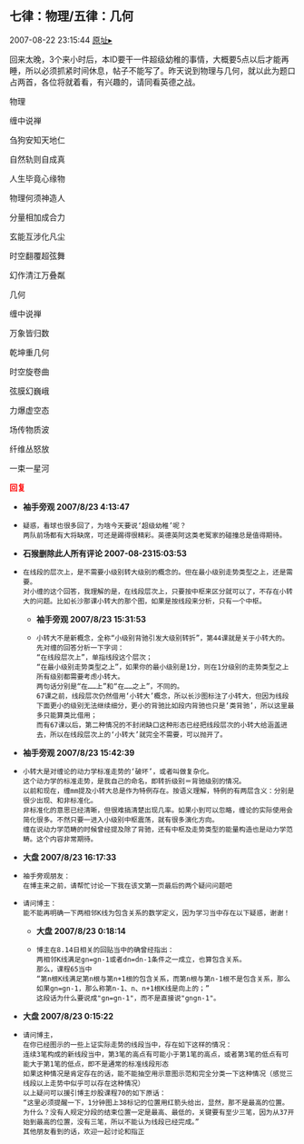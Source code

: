 ## 七律：物理/五律：几何
2007-08-22 23:15:44
[原址▸](http://www.fxgan.com/chan_time/2007_07_12/667.htm)



 回来太晚，3个来小时后，本ID要干一件超级幼稚的事情，大概要5点以后才能再睡，所以必须抓紧时间休息，帖子不能写了。昨天说到物理与几何，就以此为题口占两首，各位将就着看，有兴趣的，请同看英德之战。


 


 物理


 


 缠中说禅


 


 刍狗安知天地仁


 自然轨则自成真


 人生毕竟心缘物


 物理何须神造人


 分量相加成合力


 玄能互涉化凡尘


 时空翻覆超弦舞


 幻作清江万叠粼


 


 


 


 几何


 


 缠中说禅


 


 万象皆归数


 乾坤重几何


 时空旋卷曲


 弦膜幻巍峨


 力爆虚空态


 场传物质波


 纤维丛怒放


 一束一星河





<font color='red'>**回复**</font>


- **袖手旁观 2007/8/23 4:13:47**
- ```
  疑惑，看球也很多回了，为啥今天要说‘超级幼稚’呢？
  两队前场都有大将缺席，可还是踢得很精彩。英德英阿这类老冤家的碰撞总是值得期待。
  ```
- **石猴删除此人所有评论 2007-08-2315:03:53**
- ```
  在线段的层次上，是不需要小级别转大级别的概念的。但在最小级别走势类型之上，还是需要。
  对小缠的这个回答，我理解的是，在线段层次上，只要按中枢来区分就可以了，不存在小转大的问题。比如长沙那课小转大的那个图，如果是按线段来分析，只有一个中枢。
  ```
   - **袖手旁观 2007/8/23 15:31:53**
   - ```
     小转大不是新概念，全称“小级别背驰引发大级别转折”，第44课就是关于小转大的。
     先对缠的回答分析一下字词：
     “在线段层次上”，单指线段这个层次；
     “在最小级别走势类型之上”，如果你的最小级别是1分，则在1分级别的走势类型之上所有级别都需要考虑小转大。
     两句话分别是“在……上”和“在……之上”，不同的。
     67课之前，线段层次仍然借用‘小转大’概念，所以长沙图标注了小转大，但因为线段下面更小的级别无法继续细分，更小的背驰比如段内背驰也只是‘类背驰’，所以这里最多只能算类比借用；
     而有67课以后，第二种情况的不封闭缺口这种形态已经把线段层次的小转大给涵盖进去，所以在线段层次上的‘小转大’就完全不需要，可以抛开了。
     ```
- **袖手旁观 2007/8/23 15:42:39**
- ```
  小转大是对缠论的动力学标准走势的‘破坏’，或者叫做复杂化。
  这个动力学的标准走势，是我自己的命名，即转折级别＝背驰级别的情况。
  以前和现在，缠mm提及小转大总是作为特例存在。按语义理解，特例的有两层含义：分别是很少出现、和非标准化。
  非标准化的意思已经清晰，但很难搞清楚出现几率。如果小到可以忽略，缠论的实际使用会简化很多。不然只要一进入小级别中枢震荡，就有很多演化方向。
  缠在说动力学范畴的时候曾经提及除了背驰，还有中枢及走势类型的能量构造也是动力学范畴。这个内容非常期待。
  ```
- **大盘 2007/8/23 16:17:33**
- ```
  袖手旁观朋友：
  在博主来之前，请帮忙讨论一下我在该文第一页最后的两个疑问问题吧
  ```
- ```
  请问博主：
  能不能再明确一下两相邻K线为包含关系的数学定义，因为学习当中存在以下疑惑，谢谢！
  ```
   - **大盘 2007/8/23 0:18:14**
   - ```
     博主在8.14日相关的回贴当中的确曾经指出：
     两相邻K线满足gn=gn-1或者dn=dn-1条件之一成立，也算包含关系。
     那么，课程65当中
     “第n根K线满足第n根与第n+1根的包含关系，而第n根与第n-1根不是包含关系，那么如果gn=gn-1，那么称第n-1、n、n+1根K线是向上的；”
     这段话为什么要说成"gn=gn-1"，而不是直接说"gngn-1"。
     ```
- **大盘 2007/8/23 0:15:22**
- ```
  请问博主，
  在你已经图示的一些上证实际走势的线段当中，存在如下这样的情况：
  连续3笔构成的新线段当中，第3笔的高点有可能小于第1笔的高点，或者第3笔的低点有可能大于第1笔的低点，即不是通常的标准线段形态
  如果这种情况是肯定存在的话，能不能抽空用示意图示范和完全分类一下这种情况（感觉三线段以上走势中似乎可以存在这种情况）
  以上疑问可以援引博主炒股课程70的如下原话：
  “这里必须提醒一下，1分钟图上38标记的位置用红箭头给出，显然，那不是最高的位置。为什么？没有人规定分段的结束位置一定是最高、最低的，关键要有至少三笔，因为从37开始到最高的位置，没有三笔，所以不能认为线段已经完成。”
  其他朋友看到的话，欢迎一起讨论和指正
  ```
